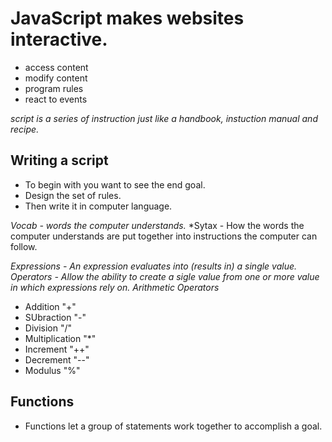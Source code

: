 # JavaScript makes websites interactive.

- access content
- modify content
- program rules
- react to events

*script is a series of instruction just like a handbook, instuction manual and recipe.*
## Writing a script

- To begin with you want to see the end goal.
- Design the set of rules.
- Then write it in computer language. 

*Vocab - words the computer understands.*
*Sytax - How the words the computer understands are put together into instructions the computer can follow.

*Expressions - An expression evaluates into (results in) a single value.*
*Operators - Allow the ability to create a sigle value from one or more value in which expressions rely on.*
*Arithmetic Operators*
- Addition "+"
- SUbraction "-"
- Division "/"
- Multiplication "*"
- Increment "++"
- Decrement "--"
- Modulus "%"

## Functions

- Functions let a group of statements work together to accomplish a goal.


